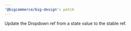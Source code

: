 ```yaml
---
'@bigcommerce/big-design': patch
---
```


Update the Dropdown ref from a state value to the stable ref.
